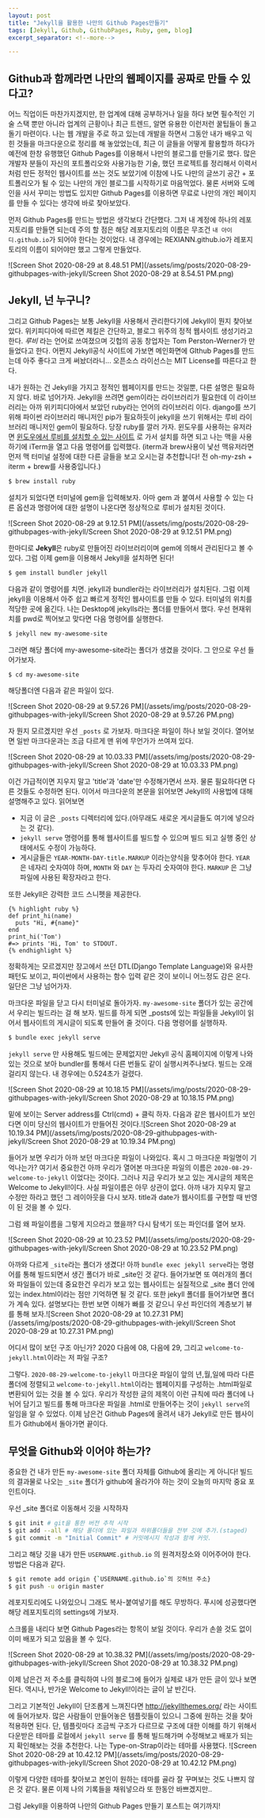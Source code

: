 ```yaml
---
layout: post
title: "Jekyll을 활용한 나만의 Github Pages만들기"
tags: [Jekyll, Github, GithubPages, Ruby, gem, blog]
excerpt_separator: <!--more-->

---
```


## Github과 함께라면 나만의 웹페이지를 공짜로 만들 수 있다고?

어느 직업이든 마찬가지겠지만, 한 업계에 대해 공부하거나 일을 하다 보면 필수적인 기술 스택 뿐만 아니라 업계의 근황이나 최근 트렌드, 알면 유용한 이런저런 꿀팁들이 돌고 돌기 마련이다. 나는 웹 개발을 주로 하고 있는데 개발을 하면서  그동안 내가 배우고 익힌 것들을 마크다운으로 정리를 해 놓았었는데, 최근 이 글들을 어떻게 활용할까 하다가 예전에 한창 유행했던  Github Pages를 이용해서 나만의 블로그를 만들기로 했다. 많은 개발자 분들이  자신의 포트폴리오와 사용가능한 기술, 했던 프로젝트를 정리해서 이력서처럼 만든 정적인 웹사이트를 쓰는 것도 보았기에 이참에 나도 나만의 글쓰기 공간 + 포트폴리오가 될 수 있는 나만의 개인 블로그를 시작하기로 마음먹었다.  물론 서버와 도메인을 사서 꾸미는 방법도 있지만 Github Pages를 이용하면 무료로 나만의 개인 페이지를 만들 수 있다는 생각에 바로 찾아보았다. 

먼저 Github Pages를 만드는 방법은 생각보다 간단했다. 그저 내 계정에 하나의 레포지토리를 만들면 되는데 주의 할 점은 해당 레포지토리의 이름은 무조건 `내 아이디.github.io`가 되어야 한다는 것이었다. 내 경우에는 REXIANN.github.io가 레포지토리의 이름이 되어야만 했고 그렇게 만들었다.

![Screen Shot 2020-08-29 at 8.48.51 PM](/assets/img/posts/2020-08-29-githubpages-with-jekyll/Screen Shot 2020-08-29 at 8.54.51 PM.png)





## Jekyll, 넌 누구니?

그리고 Github Pages는 보통 Jekyll을 사용해서 관리한다기에 Jekyll이 뭔지 찾아보았다. 위키피디아에 따르면 제킬은 간단하고, 블로그 위주의 정적 웹사이트 생성기라고 한다. *루비* 라는 언어로 쓰여졌으며 깃헙의 공동 창업자는  Tom Perston-Werner가 만들었다고 한다. 어쩐지 Jekyll공식 사이트에 가보면 메인화면에 GIthub Pages를 만드는데 아주 좋다고 크게 써놨더라니... 오픈소스 라이선스는 MIT License를 따른다고 한다. 

내가 원하는 건 Jekyll을 가지고 정적인 웹페이지를 만드는 것일뿐, 다른 설명은 필요하지 않다. 바로 넘어가자. Jekyll을 쓰려면 gem이라는 라이브러리가 필요한데 이 라이브러리는 아까 위키피디아에서 보았던 ruby라는 언어의 라이브러리 이다. django를 쓰기위해 파이썬 라이브러리 매니저인 pip가 필요하듯이 jekyll을 쓰기 위해서는 루비 라이브러리 매니저인 gem이 필요하다. 당장 ruby를 깔러 가자. 윈도우를 사용하는 유저라면 [윈도우에서 루비를 설치할 수 있는 사이트](https://rubyinstaller.org/) 로 가서 설치를 하면 되고 나는 맥을 사용하기에 iTerm을 열고 다음 명령어를 입력했다. (iterm과 brew사용이 낯선 맥유저라면 먼저 맥 터미널 설정에 대한 다른 글들을 보고 오시는걸 추천합니다! 전 oh-my-zsh + iterm + brew를 사용중입니다.)

```bash
$ brew install ruby
```

설치가 되었다면 터미널에 gem을 입력해보자. 아마 gem 과 붙여서 사용할 수 있는 다른 옵션과 명령어에 대한 설명이 나온다면 정상적으로 루비가 설치된 것이다.

![Screen Shot 2020-08-29 at 9.12.51 PM](/assets/img/posts/2020-08-29-githubpages-with-jekyll/Screen Shot 2020-08-29 at 9.12.51 PM.png)

한마디로 **Jekyll**은 ruby로 만들어진 라이브러리이며 gem에 의해서 관리된다고 볼 수 있다. 그럼 이제 gem을 이용해서 Jekyll을 설치하면 된다!

```bash
$ gem install bundler jekyll
```

다음과 같이 명령어를 치면. jekyll과 bundler라는 라이브러리가 설치된다. 그럼 이제 jekyll을 이용해서 아주 쉽고 빠르게 정적인 웹사이트를 만들 수 있다. 터미널의 위치를 적당한 곳에 옮긴다. 나는 Desktop에 jekylls라는 폴더를 만들어서 했다. 우선 현재위치를 pwd로 찍어보고 맞다면 다음 명령어를 실행한다.

```bash
$ jekyll new my-awesome-site
```

그러면 해당 폴더에 my-awesome-site라는 폴더가 생겼을 것이다. 그 안으로 우선 들어가보자.

```bash
$ cd my-awesome-site
```

해당폴더엔 다음과 같은 파일이 있다.

![Screen Shot 2020-08-29 at 9.57.26 PM](/assets/img/posts/2020-08-29-githubpages-with-jekyll/Screen Shot 2020-08-29 at 9.57.26 PM.png)

자 뭔지 모르겠지만 우선 `_posts` 로 가보자. 마크다운 파일이 하나 보일 것이다. 열어보면 일반 마크다운과는 조금 다르게 맨 위에 무언가가 쓰여져 있다.

![Screen Shot 2020-08-29 at 10.03.33 PM](/assets/img/posts/2020-08-29-githubpages-with-jekyll/Screen Shot 2020-08-29 at 10.03.33 PM.png)

이건 가급적이면 지우지 말고 'title'과 'date'만 수정해가면서 쓰자. 물론 필요하다면 다른 것들도 수정하면 된다. 이어서 마크다운의 본문을 읽어보면 Jekyll의 사용법에 대해 설명해주고 있다. 읽어보면

* 지금 이 글은 `_posts` 디렉터리에 있다.(아무래도 새로운 게시글들도 여기에 넣으라는 것 같다). 
* `jekyll serve` 명령어를 통해 웹사이트를 빌드할 수 있으며 빌드 되고 실행 중인 상태에서도 수정이 가능하다.
* 게시글들은 `YEAR-MONTH-DAY-title.MARKUP` 이라는양식을 맞추어야 한다. `YEAR` 은 네자리 숫자여야 하며,  `MONTH` 와 `DAY` 는 두자리 숫자여야 한다. `MARKUP` 은 그냥 파일에 사용된 확장자라고 한다.

또한 Jekyll은 강력한 코드 스니펫을 제공한다. 

```jekyll
{% highlight ruby %}
def print_hi(name)
  puts "Hi, #{name}"
end
print_hi('Tom')
#=> prints 'Hi, Tom' to STDOUT.
{% endhighlight %}
```

정확하게는 모르겠지만 장고에서 쓰던 DTL(Django Template Language)와 유사한 패턴도 보이고, 파이썬에서 사용하는 함수 입력 같은 것이 보이니 어느정도 감은 온다. 일단은 그냥 넘어가자.

마크다운 파일을 닫고 다시 터미널로 돌아가자. `my-awesome-site` 폴더가 있는 공간에서 우리는 빌드라는 걸 해 보자. 빌드를 하게 되면 _posts에 있는 파일들을 Jekyll이 읽어서 웹사이트의 게시글이 되도록 만들어 줄 것이다. 다음 명령어를 실행하자.

```bash
$ bundle exec jekyll serve
```



`jekyll serve` 만 사용해도 빌드에는 문제없지만 Jekyll 공식 홈페이지에 이렇게 나와있는 것으로 보아 bundler를 통해서 다른 번들도 같이 실행시켜주나보다. 빌드는 오래 걸리지 않는다. 내 경우에는 0.524초가 걸렸다.

![Screen Shot 2020-08-29 at 10.18.15 PM](/assets/img/posts/2020-08-29-githubpages-with-jekyll/Screen Shot 2020-08-29 at 10.18.15 PM.png)

밑에 보이는 Server address를 Ctrl(cmd) + 클릭 하자. 다음과 같은 웹사이트가 보인다면 이미 당신의 웹사이트가 만들어진 것이다.![Screen Shot 2020-08-29 at 10.19.34 PM](/assets/img/posts/2020-08-29-githubpages-with-jekyll/Screen Shot 2020-08-29 at 10.19.34 PM.png)

들어가 보면 우리가 아까 보던 마크다운 파일이 나와있다. 혹시 그 마크다운 파일명이 기억나는가? 여기서 중요한건 아까 우리가 열어본 마크다운 파일의 이름은 `2020-08-29-welcome-to-jekyll` 이었다는 것이다. 그러나 지금 우리가 보고 있는 게시글의 제목은 Welcome to Jekyll!이다. 사실 파일이름은 아무 상관이 없다. 아까 내가 지우지 말고 수정만 하라고 했던 그 레이아웃을 다시 보자. title과 date가 웹사이트를 구현할 때 반영이 된 것을 볼 수 있다. 

그럼 왜 파일이름을 그렇게 지으라고 했을까? 다시 탐색기 또는 파인더를 열어 보자.

![Screen Shot 2020-08-29 at 10.23.52 PM](/assets/img/posts/2020-08-29-githubpages-with-jekyll/Screen Shot 2020-08-29 at 10.23.52 PM.png)

아까와 다르게 `_site`라는 폴더가 생겼다! 아까 `bundle exec jekyll serve`라는 명령어를 통해 빌드되면서 생긴 폴더가 바로 _site인 것 같다. 들어가보면 또 여러개의 폴더와 파일들이 있는데 중요한건 우리가 보고 있는 웹사이트는 실질적으로 _site 폴더 안에 있는 index.html이라는 점만 기억하면 될 것 같다. 또한 jekyll 폴더를 들어가보면 폴더가 계속 있다. 설명보다는 한번 보면 이해가 빠를 것 같으니 우선 파인더의 계층보기 뷰를 통해 보자.![Screen Shot 2020-08-29 at 10.27.31 PM](/assets/img/posts/2020-08-29-githubpages-with-jekyll/Screen Shot 2020-08-29 at 10.27.31 PM.png)

어디서 많이 보던 구조 아닌가? 2020 다음에 08, 다음에 29, 그리고 `welcome-to-jekyll.html`이라는 저 파일 구조?

그렇다. `2020-08-29-welcome-to-jekyll` 마크다운 파일이 앞의 년,월,일에 따라 다른 폴더에 정렬되고 `welcome-to-jekyll.html`이라는 웹페이지를 구성하는 .html파일로 변환되어 있는 것을 볼 수 있다. 우리가 작성한 글의 제목이 이런 규칙에 따라 폴더에 나뉘어 담기고 빌드를 통해 마크다운 파일을 .html로 만들어주는 것이 `jekyll serve`의 일임을 알 수 있었다. 이제 남은건 Github Pages에 올려서 내가 Jekyll로 만든 웹사이트가 Github에서 돌아가면 끝이다. 

## 무엇을 Github와 이어야 하는가?

중요한 건 내가 만든 `my-awesome-site` 폴더 자체를 Github에 올리는 게 아니다! 빌드의 결과물로 나오는 `_site` 폴더가 github에 올라가야 하는 것이 오늘의 마지막 중요 포인트이다. 

우선 _site 폴더로 이동해서 깃을 시작하자

```bash
$ git init # git을 통한 버전 추적 시작
$ git add --all # 해당 폴더에 있는 파일과 하위폴더들을 전부 깃에 추가.(staged)
$ git commit -m "Initial Commit" # 커밋메시지 작성과 함께 커밋.
```

그리고 해당 깃을 내가 만든 `USERNAME.github.io` 의 원격저장소와 이어주어야 한다. 방법은 다음과 같다.

```bash
$ git remote add origin {`USERNAME.github.io`의 깃허브 주소}
$ git push -u origin master
```

레포지토리에도 나와있으니 그래도 복사-붙여넣기를 해도 무방하다. 푸시에 성공했다면 해당 레포지토리의 settings에 가보자.

스크롤을 내리다 보면 Github Pages라는 항목이 보일 것이다. 우리가 손쓸 것도 없이 이미 배포가 되고 있음을 볼 수 있다.

![Screen Shot 2020-08-29 at 10.38.32 PM](/assets/img/posts/2020-08-29-githubpages-with-jekyll/Screen Shot 2020-08-29 at 10.38.32 PM.png)

이제 남은건 저 주소를 클릭하여 나의 블로그에 들어가 실제로 내가 만든 글이 있나 보면된다. 역시나, 반가운 Welcome to Jekyll!이라는 글이 날 반긴다.

그리고 기본적인 Jekyll이 단조롭게 느껴진다면 http://jekyllthemes.org/ 라는 사이트에 들어가보자. 많은 사람들이 만들어놓은 템플릿들이 있으니 그중에 원하는 것을 찾아 적용하면 된다. 단, 템플릿마다 조금씩 구조가 다르므로 구조에 대한 이해를 하기 위해서 다운받은 테마를 로컬에서 `jekyll serve` 를 통해 빌드해가며 수정해보고 배포가 되는지 확인해보는 것을 추천한다. 나는 Type-on-Strap이라는 테마를 사용했다. ![Screen Shot 2020-08-29 at 10.42.12 PM](/assets/img/posts/2020-08-29-githubpages-with-jekyll/Screen Shot 2020-08-29 at 10.42.12 PM.png)

이렇게 다양한 테마를 찾아보고 본인이 원하는 테마를 골라 잘 꾸며보는 것도 나쁘지 않은 것 같다. 물론 이제 나의 기록들을 채워넣으라 또 한동안 바쁘겠지만..

그럼 Jekyll을 이용하여 나만의 Github Pages 만들기 포스트는 여기까지!
